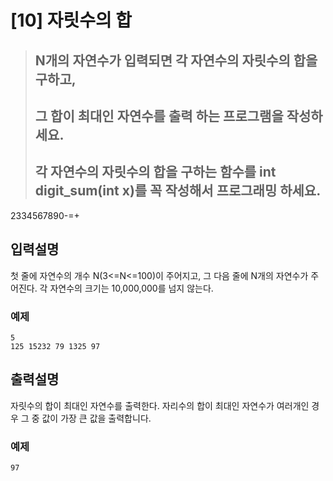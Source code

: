 
[10] 자릿수의 합
======================
> ## N개의 자연수가 입력되면 각 자연수의 자릿수의 합을 구하고, 
> ## 그 합이 최대인 자연수를 출력 하는 프로그램을 작성하세요. 
> ## 각 자연수의 자릿수의 합을 구하는 함수를 int digit_sum(int x)를 꼭 작성해서 프로그래밍 하세요.



2334567890-=+   

## 입력설명
첫 줄에 자연수의 개수 N(3<=N<=100)이 주어지고, 그 다음 줄에 N개의 자연수가 주어진다. 각 자연수의 크기는 10,000,000를 넘지 않는다.

### 예제
```
5
125 15232 79 1325 97
```

## 출력설명
자릿수의 합이 최대인 자연수를 출력한다. 자리수의 합이 최대인 자연수가 여러개인 경우 그 중 값이 가장 큰 값을 출력합니다.

### 예제

```
97
```


